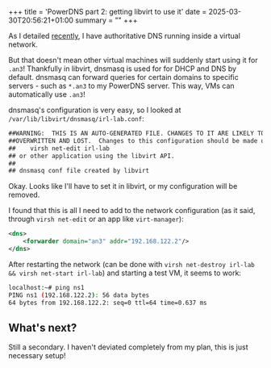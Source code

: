+++
title = 'PowerDNS part 2: getting libvirt to use it'
date = 2025-03-30T20:56:21+01:00
summary = ""
+++

As I detailed [recently](/blog/pdns.md), I have authoritative DNS running inside a virtual network.

But that doesn't mean other virtual machines will suddenly start using it for `.an3`! Thankfully in libvirt, dnsmasq is used for for DHCP and DNS by default. dnsmasq can forward queries for certain domains to specific servers - such as `*.an3` to my PowerDNS server. This way, VMs can automatically use `.an3`!

dnsmasq's configuration is very easy, so I looked at `/var/lib/libvirt/dnsmasq/irl-lab.conf`:

```txt
##WARNING:  THIS IS AN AUTO-GENERATED FILE. CHANGES TO IT ARE LIKELY TO BE
##OVERWRITTEN AND LOST.  Changes to this configuration should be made using:
##    virsh net-edit irl-lab
## or other application using the libvirt API.
##
## dnsmasq conf file created by libvirt
```

Okay. Looks like I'll have to set it in libvirt, or my configuration will be removed.


I found that this is all I need to add to the network configuration (as it said, through `virsh net-edit` or an app like `virt-manager`):

```xml
<dns>
    <forwarder domain="an3" addr="192.168.122.2"/>
</dns>
```

After restarting the network (can be done with `virsh net-destroy irl-lab && virsh net-start irl-lab`) and starting a test VM, it seems to work:

```sh
localhost:~# ping ns1
PING ns1 (192.168.122.2): 56 data bytes
64 bytes from 192.168.122.2: seq=0 ttl=64 time=0.637 ms
```

## What's next?

Still a secondary. I haven't deviated completely from my plan, this is just necessary setup!

